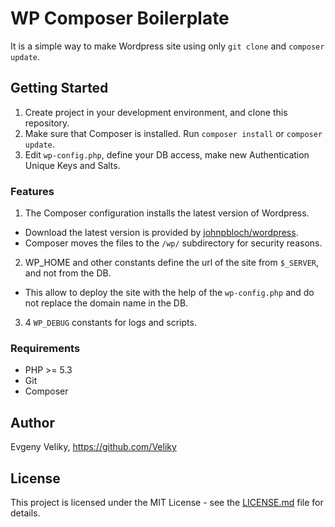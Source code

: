 # WP Composer Boilerplate

It is a simple way to make Wordpress site using only `git clone` and `composer update`.

## Getting Started

1. Create project in your development environment, and clone this repository.
2. Make sure that Composer is installed. Run `composer install` or `composer update`.
3. Edit `wp-config.php`, define your DB access, make new Authentication Unique Keys and Salts.

### Features

1. The Composer configuration installs the latest version of Wordpress.
  * Download the latest version is provided by [johnpbloch/wordpress](https://github.com/johnpbloch/wordpress).
  * Composer moves the files to the `/wp/` subdirectory for security reasons.

2. WP_HOME and other constants define the url of the site from `$_SERVER`, and not from the DB.
  * This allow to deploy the site with the help of the `wp-config.php` and do not replace the domain name in the DB.

3. 4 `WP_DEBUG` constants for logs and scripts.

### Requirements

- PHP >= 5.3
- Git
- Composer

## Author

Evgeny Veliky, https://github.com/Veliky

## License

This project is licensed under the MIT License - see the [LICENSE.md](LICENSE.md) file for details.